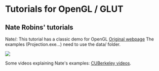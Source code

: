 # Tutorials for OpenGL / GLUT #

## Nate Robins' tutorials ##

Nate/: This tutorial has a classic demo for OpenGL [Original webpage](http://users.polytech.unice.fr/~buffa/cours/synthese_image/DOCS/www.xmission.com/Nate/tutors.html)
The examples (Projection.exe...) need to use the data/ folder.

![](http://imgur.com/AiN9B6N.png)

Some videos explaining Nate's examples: [CUBerkeley videos](https://www.youtube.com/watch?v=KwDQ1_pXCLk&list=PLWuL4fzI45Ki1Gcc53hKjGibizFcxQU2J).